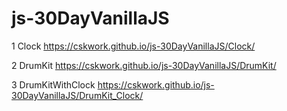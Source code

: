 # js-30DayVanillaJS

1 Clock 
https://cskwork.github.io/js-30DayVanillaJS/Clock/

2 DrumKit
https://cskwork.github.io/js-30DayVanillaJS/DrumKit/

3 DrumKitWithClock
https://cskwork.github.io/js-30DayVanillaJS/DrumKit_Clock/

